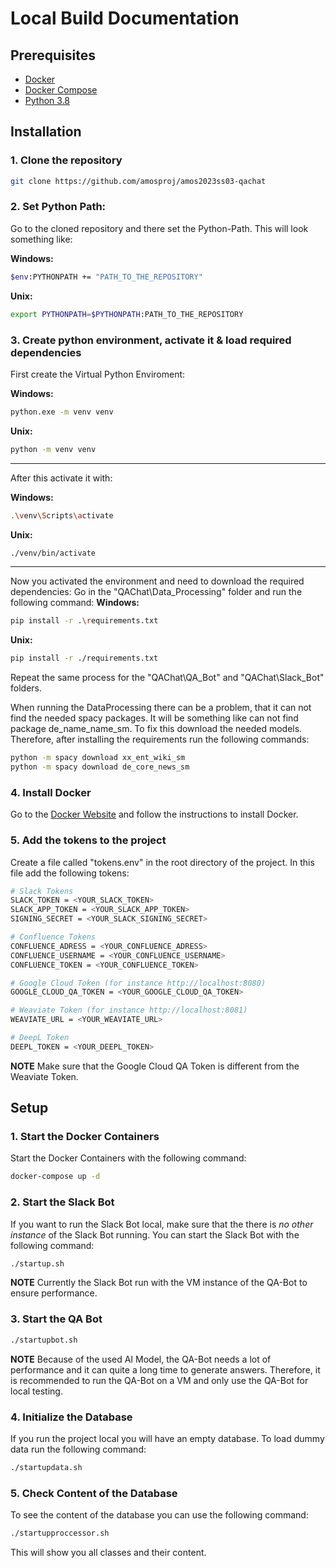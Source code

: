 # Local Build Documentation

## Prerequisites

- [Docker](https://docs.docker.com/get-docker/)
- [Docker Compose](https://docs.docker.com/compose/install/)
- [Python 3.8](https://www.python.org/downloads/release/python-380/)

## Installation

### 1. Clone the repository

```` bash
git clone https://github.com/amosproj/amos2023ss03-qachat
````

### 2. Set Python Path:

Go to the cloned repository and there set the Python-Path. This will look something like:

**Windows:**

```` bash
$env:PYTHONPATH += "PATH_TO_THE_REPOSITORY"
````

**Unix:**

```` bash
export PYTHONPATH=$PYTHONPATH:PATH_TO_THE_REPOSITORY
````

### 3. Create python environment, activate it & load required dependencies

First create the Virtual Python Enviroment:

**Windows:**

```` bash
python.exe -m venv venv
````

**Unix:**

```` bash
python -m venv venv
````

***
After this activate it with:

**Windows:**

```` bash
.\venv\Scripts\activate
````

**Unix:**

```` bash
./venv/bin/activate
````

***
Now you activated the environment and need to download the required dependencies:
Go in the "QAChat\Data_Processing" folder and run the following command:
**Windows:**

```` bash
pip install -r .\requirements.txt
````

**Unix:**

```` bash
pip install -r ./requirements.txt
````

Repeat the same process for the "QAChat\QA_Bot" and "QAChat\Slack_Bot" folders.

When running the DataProcessing there can be a problem, that it can not find the needed spacy packages. It will be
something like can not find package de_name_name_sm. To fix this download the needed models. Therefore, after installing
the requirements run the following commands:

```` bash
python -m spacy download xx_ent_wiki_sm
python -m spacy download de_core_news_sm
````

### 4. Install Docker

Go to the [Docker Website](https://docs.docker.com/engine/install/) and follow the instructions to install Docker.

### 5. Add the tokens to the project

Create a file called "tokens.env" in the root directory of the project. In this file add the following tokens:

```` bash
# Slack Tokens
SLACK_TOKEN = <YOUR_SLACK_TOKEN>
SLACK_APP_TOKEN = <YOUR_SLACK_APP_TOKEN>
SIGNING_SECRET = <YOUR_SLACK_SIGNING_SECRET>

# Confluence Tokens
CONFLUENCE_ADRESS = <YOUR_CONFLUENCE_ADRESS>
CONFLUENCE_USERNAME = <YOUR_CONFLUENCE_USERNAME>
CONFLUENCE_TOKEN = <YOUR_CONFLUENCE_TOKEN>

# Google Cloud Token (for instance http://localhost:8080)
GOOGLE_CLOUD_QA_TOKEN = <YOUR_GOOGLE_CLOUD_QA_TOKEN>

# Weaviate Token (for instance http://localhost:8081)
WEAVIATE_URL = <YOUR_WEAVIATE_URL>

# DeepL Token
DEEPL_TOKEN = <YOUR_DEEPL_TOKEN>
````

**NOTE**
Make sure that the Google Cloud QA Token is different from the Weaviate Token.
<!-- TODO: Add the tokens to the project -->
<!-- TODO: Maybe there'll be different token files -> add to documentation --> 

## Setup

### 1. Start the Docker Containers

Start the Docker Containers with the following command:

```` bash
docker-compose up -d
````

### 2. Start the Slack Bot

If you want to run the Slack Bot local, make sure that the there is _no other instance_ of the Slack Bot running.
You can start the Slack Bot with the following command:

```` bash
./startup.sh
````

**NOTE**
Currently the Slack Bot run with the VM instance of the QA-Bot to ensure performance. <!-- TODO: Add possibility to run
the Slack-Bot local (without VM) -->

### 3. Start the QA Bot

 <!--- TODO: Add guide how to increase performance on MacBook ---> 

````bash 
./startupbot.sh
````

**NOTE**
Because of the used AI Model, the QA-Bot needs a lot of performance and it can quite a long time to generate answers.
Therefore, it is
recommended to run the QA-Bot on a VM and only use the QA-Bot for local testing.

### 4. Initialize the Database

If you run the project local you will have an empty database. To load dummy data run the following command:

````bash
./startupdata.sh
````

### 5. Check Content of the Database

To see the content of the database you can use the following command:

````bash
./startupproccessor.sh
````

This will show you all classes and their content. 